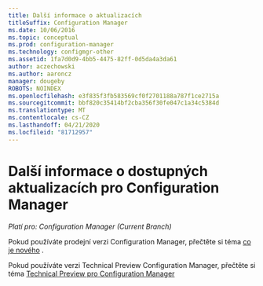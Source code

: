```yaml
---
title: Další informace o aktualizacích
titleSuffix: Configuration Manager
ms.date: 10/06/2016
ms.topic: conceptual
ms.prod: configuration-manager
ms.technology: configmgr-other
ms.assetid: 1fa7d0d9-4bb5-4475-82ff-0d5da4a3da61
author: aczechowski
ms.author: aaroncz
manager: dougeby
ROBOTS: NOINDEX
ms.openlocfilehash: e3f835f3fb583569cf0f2701188a787f1ce2715a
ms.sourcegitcommit: bbf820c35414bf2cba356f30fe047c1a34c5384d
ms.translationtype: MT
ms.contentlocale: cs-CZ
ms.lasthandoff: 04/21/2020
ms.locfileid: "81712957"
---
```

# <a name="learn-more-about-available-updates-for-configuration-manager"></a>Další informace o dostupných aktualizacích pro Configuration Manager

*Platí pro: Configuration Manager (Current Branch)*

Pokud používáte prodejní verzi Configuration Manager, přečtěte si téma [co je nového](https://technet.microsoft.com/library/mt622084.aspx) .  

 Pokud používáte verzi Technical Preview Configuration Manager, přečtěte si téma [Technical Preview pro Configuration Manager](https://technet.microsoft.com/library/mt595861.aspx)

